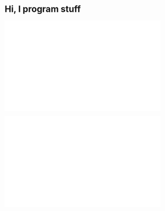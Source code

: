 # Hi, I program stuff

![](https://raw.githubusercontent.com/m10z30/github-stats/master/generated/overview.svg#gh-dark-mode-only)

![](https://raw.githubusercontent.com/m10z30/github-stats/master/generated/languages.svg#gh-dark-mode-only)
